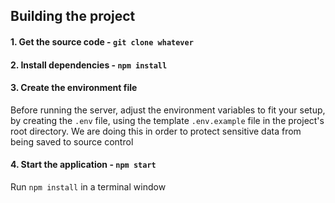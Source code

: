 ## Building the project

#### 1. Get the source code - `git clone whatever`

#### 2. Install dependencies - `npm install`

#### 3. Create the environment file

Before running the server, adjust the environment variables to fit your setup, by creating the `.env` file, using the template `.env.example` file in the project's root directory.
We are doing this in order to protect sensitive data from being saved to source control

#### 4. Start the application - `npm start`

Run `npm install` in a terminal window

